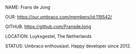 NAME: Frans de Jong

OUR: https://our.umbraco.com/members/id:119542/

GITHUB: https://github.com/FransdeJong

LOCATION: Luyksgestel, The Netherlands

STATUS: Umbraco enthousiast. Happy developer since 2012.
